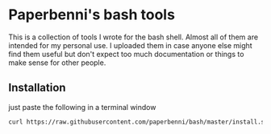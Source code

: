 # Paperbenni's bash tools

This is a collection of tools I wrote for the bash shell. 
Almost all of them are intended for my personal use. I uploaded them in case anyone else might find them useful but don't expect too much documentation or things to make sense for other people. 

## Installation

just paste the following in a terminal window

```sh
curl https://raw.githubusercontent.com/paperbenni/bash/master/install.sh | bash
```